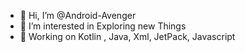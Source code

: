 - 👋 Hi, I’m @Android-Avenger
- 👀 I’m interested in Exploring new Things
- 🌱 Working on Kotlin , Java, Xml, JetPack, Javascript
